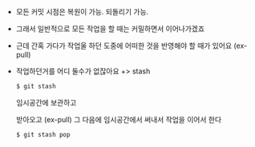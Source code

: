 - 모든 커밋 시점은 복원이 가능. 되돌리기 가능.

- 그래서 일반적으로 모든 작업을 할 때는 커밀하면서 이어나가겠죠

- 근데 간혹 가다가 작업울 하던 도중에 어떠한 것을 반영해야 할 때가 있어요 (ex-pull)

- 작업하던거를 어디 둘수가 없잖아요 +> stash

  ```bash
  $ git stash
  ```

  임시공간에 보관하고

  받아오고 (ex-pull) 그 다음에 임시공간에서 써내서 작업을 이어서 한다

  ```bash
  $ git stash pop
  ```

  